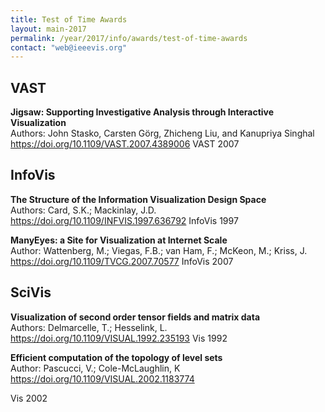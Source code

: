 ```yaml
---
title: Test of Time Awards
layout: main-2017
permalink: /year/2017/info/awards/test-of-time-awards
contact: "web@ieeevis.org"
---
```


## VAST

**Jigsaw: Supporting Investigative Analysis through Interactive Visualization**
<br/>
Authors: John Stasko, Carsten Görg, Zhicheng Liu, and Kanupriya Singhal
<a href="https://doi.org/10.1109/VAST.2007.4389006"> https://doi.org/10.1109/VAST.2007.4389006 </a>
VAST 2007
<br/>

<!--- Jigsaw is a visual analytics system, developed by the Georgia Institute of Technology, for enabling analysts and researchers to explore, analyze, and make sense of document collections. This 2007 VAST paper, co-authored by John Stasko, Carsten Görg, Zhicheng Liu, and Kanupriya Singhal, brought Jigsaw to light for the first time. Since then, the software has been used extensively by investigators, analysts, and researchers in many fields, including visualization, text analysis, journalism, law enforcement, finance, and so on According to Google Scholar, the paper has received over 400 citations. While a number of papers published in IEEE VAST 2007 have made significant impact because of their novel scientific contributions, this VAST paper on Jigsaw stands the test of the time with the highest impact. -->

## InfoVis

**The Structure of the Information Visualization Design Space**
<br/>
Authors: Card, S.K.; Mackinlay, J.D.
<a href="https://doi.org/10.1109/INFVIS.1997.636792"> https://doi.org/10.1109/INFVIS.1997.636792 </a>
InfoVis 1997
<br/>

<!--- A unanimous choice amongst panel members and an enjoyable read, from which each of us learned things we had not thought of recently. Card and Mackinlay introduce a model of the visualization design space that is revealing and helps with description and explanation. It's relevant today and useful to apply this to some of the visualization that has developed in the last couple of decades. Really, the paper is well worth reading again  - please have a look.
The work has had a big influence on future papers - and is in effect an early characterization of the kind of work that many of us have attempted since.
Other papers that describe processes and areas of influence followed the lead of this seminal piece of work that mapped the design space explicitly, described and differentiated idioms and dealt with geographic coordinates specifically.
Card and Mackinlay really helped the community understand what visualization was all about and their paper and approach have had lasting effect.
As we said, the notation can be usefully applied to current visualization techniques to describe them, compare them and give us traction as we begin to explain why particular locations in the visualization design space may be appropriate in certain contexts. -->

**ManyEyes: a Site for Visualization at Internet Scale**
<br/>
Author: Wattenberg, M.; Viegas, F.B.; van Ham, F.; McKeon, M.; Kriss, J.
<a href="https://doi.org/10.1109/TVCG.2007.70577"> https://doi.org/10.1109/TVCG.2007.70577 </a>
InfoVis 2007
<br/>

<!--- The ManyEyes project, which this paper describes, has been impactful in many ways. The most straight forward are its citations, 671 in total, 48 at VIS. The ToT 2007 committee was unanimous in its decision. We think that beyond the citations this paper has had a huge impact, on the research community, on the information visualization industry, and on the general public. ManyEyes was on the vanguard of the research community starting to think more broadly about what kind of people might make use of an information visualization.  Rather than domain experts, ManyEyes was designed for the general public. People could use the ManyEyes website, upload their own data, choose one of several templates, and create a visualization of their own. This led the research community to think about personal visualizations for individuals’ own data, spurred emphasis on collaborative visualization, and about the importance of visualization on the web. It has had impact industry in that now both Tableau (via Tableau Public) and Microsoft (Via Power BI) have their own data tools for public use. However, we think that the impact on the general population might be most important. This paper had led the ideas about rise of social computing and the importance of data and visualization to people in general – or more specifically, introduced ideas about the democratization of data and visualization. -->

## SciVis

**Visualization of second order tensor fields and matrix data**
<br/>
Authors: Delmarcelle, T.; Hesselink, L.
<a href="https://doi.org/10.1109/VISUAL.1992.235193"> https://doi.org/10.1109/VISUAL.1992.235193 </a>
Vis 1992
<br/>

**Efficient computation of the topology of level sets**
<br/>
Author: Pascucci, V.; Cole-McLaughlin, K
<a href="https://doi.org/10.1109/VISUAL.2002.1183774"> https://doi.org/10.1109/VISUAL.2002.1183774 </a>

Vis 2002
<br/>

